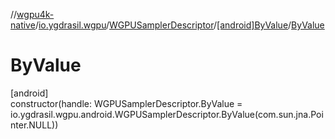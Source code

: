 //[wgpu4k-native](../../../../index.md)/[io.ygdrasil.wgpu](../../index.md)/[WGPUSamplerDescriptor](../index.md)/[[android]ByValue](index.md)/[ByValue](-by-value.md)

# ByValue

[android]\
constructor(handle: WGPUSamplerDescriptor.ByValue = io.ygdrasil.wgpu.android.WGPUSamplerDescriptor.ByValue(com.sun.jna.Pointer.NULL))